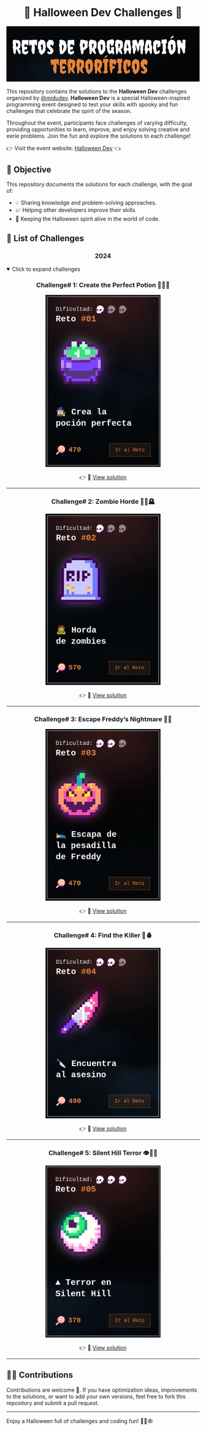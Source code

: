<div align="center">

# 🎃 Halloween Dev Challenges 🎃

[![Retos de Programación Terroríficos](./2024/assets/header.webp)](https://www.halloween.dev/es)

</div>

This repository contains the solutions to the **Halloween Dev** challenges organized by [@midudev](https://midu.dev/). **Halloween Dev** is a special Halloween-inspired programming event designed to test your skills with spooky and fun challenges that celebrate the spirit of the season.

Throughout the event, participants face challenges of varying difficulty, providing opportunities to learn, improve, and enjoy solving creative and eerie problems. Join the fun and explore the solutions to each challenge!

👉 Visit the event website: [Halloween Dev](https://www.halloween.dev/es) 👈

## 🎯 Objective

This repository documents the solutions for each challenge, with the goal of:
- 💡 Sharing knowledge and problem-solving approaches.
- 📈 Helping other developers improve their skills.
- 👻 Keeping the Halloween spirit alive in the world of code.

## 🎃 List of Challenges

<div align="center">

### 2024

</div>

<details open>
<summary>Click to expand challenges</summary>

<div align="center">

### Challenge# 1: **Create the Perfect Potion** 🧙‍♂️🍵

<a href="https://www.halloween.dev/es/retos/2024/1">
    <img src="./2024/assets/challenge-01.webp" alt="Challenge Description 1" width="300"/>
</a>

👉 📂 [View solution](./2024/challenges/challenge-1.js)
  
</div>

---

<div align="center">

### Challenge# 2: **Zombie Horde** 🧟‍♂️🪦

<a href="https://www.halloween.dev/es/retos/2024/2">
    <img src="./2024/assets/challenge-02.webp" alt="Challenge Description 2" width="300"/>
</a>

👉 📂 [View solution](./2024/challenges/challenge-2.js)
  
</div>

---

<div align="center">

### Challenge# 3: **Escape Freddy’s Nightmare** 🎃🌌

<a href="https://www.halloween.dev/es/retos/2024/3">
    <img src="./2024/assets/challenge-03.webp" alt="Challenge Description 3" width="300"/>
</a>

👉 📂 [View solution](./2024/challenges/challenge-3.js)

</div>

---

<div align="center">

### Challenge# 4: **Find the Killer** 🔪🩸

<a href="https://www.halloween.dev/es/retos/2024/4">
    <img src="./2024/assets/challenge-04.webp" alt="Challenge Description 4" width="300"/>
</a>

👉 📂 [View solution](./2024/challenges/challenge-4.js)

</div>

---

<div align="center">

### Challenge# 5: **Silent Hill Terror** 👁️🧟‍♂️

<a href="https://www.halloween.dev/es/retos/2024/5">
    <img src="./2024/assets/challenge-05.webp" alt="Challenge Description 5" width="300"/>
</a>

👉 📂 [View solution](./2024/challenges/challenge-5.js)

</div>

---

</details>

## 🧙‍♀️ Contributions

Contributions are welcome 🎉. If you have optimization ideas, improvements to the solutions, or want to add your own versions, feel free to fork this repository and submit a pull request.

---

Enjoy a Halloween full of challenges and coding fun! 👻🎃🕸️
